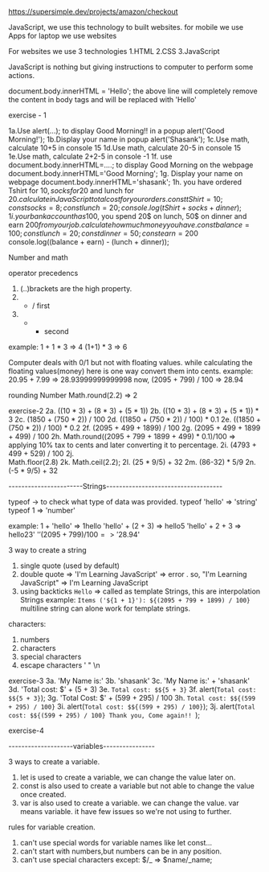 
https://supersimple.dev/projects/amazon/checkout

JavaScript, we use this technology to built websites.
for mobile we use Apps
for laptop we use websites

For websites we use 3 technologies
1.HTML
2.CSS
3.JavaScript

JavaScript is nothing but giving instructions to computer to perform some actions.

document.body.innerHTML = 'Hello';
the above line will completely remove the content in body tags and will be replaced with 'Hello'

exercise - 1

1a.Use alert(...); to display Good Morning!! in a popup
    alert('Good Morning!');
1b.Display your name in popup
    alert('Shasank');
1c.Use math, calculate 10+5 in console
    15
1d.Use math, calculate 20-5 in console
    15
1e.Use math, calculate 2+2-5 in console
    -1
1f. use document.body.innerHTML=....; to display Good Morning on the webpage
    document.body.innerHTML='Good Morning';
1g. Display your name on webpage
    document.body.innerHTML='shasank';
1h. you have ordered Tshirt for 10$, socks for 20$ and lunch for 20$. calculate in JavaScript total cost for your orders.
    const tShirt = 10;
    const socks = 8;
    const lunch = 20;
    console.log(tShirt + socks + dinner);
1i.your bank account has 100$, you spend 20$ on lunch, 50$ on dinner and earn $200 from your job. calculate how much money you have.
    const balance = 100;
    const lunch = 20;
    const dinner = 50;
    const earn = 200$
    console.log((balance + earn) - (lunch + dinner));


Number and math

operator precedencs
1. (..)brackets are the high property.
2. * / first
3. + - second

example:
1 + 1 * 3 => 4
(1+1) * 3 => 6

Computer deals with 0/1 but not with floating values.
while calculating the floating values(money) here is one way convert them into cents.
example: 
20.95 + 7.99 => 28.93999999999998
now, (2095 + 799) / 100 => 28.94

rounding Number
Math.round(2.2) => 2

exercise-2
2a. 
    ((10 * 3) + (8 * 3) + (5 * 1))
2b.
    ((10 * 3) + (8 * 3) + (5 * 1)) * 3
2c.
    (1850 + (750 * 2)) / 100
2d.
    ((1850 + (750 * 2)) / 100) * 0.1
2e.
    ((1850 + (750 * 2)) / 100) * 0.2
2f. 
    (2095 + 499 + 1899) / 100
2g.
    (2095 + 499 + 1899 + 499) / 100
2h. 
    Math.round((2095 + 799 + 1899 + 499) * 0.1)/100 => applying 10% tax to cents and later converting it to percentage. 
2i.
    (4793 + 499 + 529) / 100
2j.  
    Math.floor(2.8)
2k.
    Math.ceil(2.2);
2l.
    (25 * 9/5) + 32
2m.
    (86-32) * 5/9
2n.
    (-5 * 9/5) + 32


-----------------------Strings------------------------------------

typeof -> to check what type of data was provided.
typeof 'hello' => 'string'
typeof 1 => 'number'

example:
1 + 'hello' => 1hello
'hello' + (2 + 3) => hello5
'hello' + 2 + 3 => hello23'
'$'(2095 + 799) / 100 => '$28.94'

3 way to create a string
1. single quote (used by default)
2. double quote => 'I'm Learning JavaScript' => error . so, "I'm Learning JavaScript" => I'm Learning JavaScript
3. using backticks `Hello` => called as template Strings, this are interpolation Strings
example: `Items ('${1 + 1}'): ${(2095 + 799 + 1899) / 100}`
multiline string can alone work for template strings.

characters:
1. numbers
2. characters
3. special characters
4. escape characters \' \" \n

exercise-3
3a.
    'My Name is:'
3b.
    'shasank'
3c.
    'My Name is:' + 'shasank'
3d.
    'Total cost: $' + (5 + 3)
3e.
    `Total cost: $${5 + 3}`
3f.
    alert(`Total cost: $${5 + 3}`);
3g.
    'Total Cost: $' + (599 + 295) / 100
3h.
    `Total cost: $${(599 + 295) / 100}`
3i.
    alert(`Total cost: $${(599 + 295) / 100}`);
3j.
    alert(`Total cost: $${(599 + 295) / 100}
    Thank you, Come again!!
    `);


exercise-4


--------------------variables----------------

3 ways to create a variable.
1. let is used to create a variable, we can change the value later on.
2. const is also used to create a variable but not able to change the value once created.
3. var is also used to create a variable. we can change the value. var means variable. it have few issues so we're not using to further.

rules for variable creation.
1. can't use special words for variable names like let const...
2. can't start with numbers,but numbers can be in any position.
3. can't use special characters except: $/_ => $name/_name;

